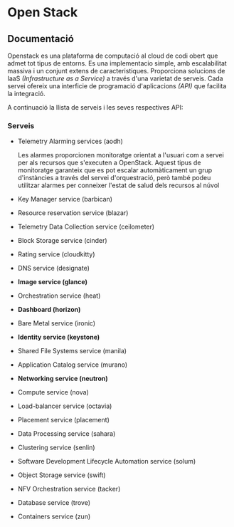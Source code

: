 # Open Stack 
## Documentació

Openstack es una plataforma de computació al cloud de codi obert que admet 
tot tipus de entorns. Es una implementacio simple, amb escalabilitat 
massiva i un conjunt extens de caracteristiques. Proporciona solucions 
de IaaS *(Infrastructure as a Service)* a través d'una varietat de serveis. 
Cada servei ofereix una interficie de programació d'aplicacions *(API)* que facilita 
la integració.

A continuació la llista de serveis i les seves respectives API:
### Serveis
* Telemetry Alarming services (aodh)

	Les alarmes proporcionen monitoratge orientat a l'usuari com a servei 
per als recursos que s'executen a OpenStack. Aquest tipus de monitoratge 
garanteix que es pot escalar automàticament un grup d'instàncies a través 
del servei d'orquestració, però també podeu utilitzar alarmes per conneixer 
l'estat de salud dels recursos al núvol

* Key Manager service (barbican)



* Resource reservation service (blazar)
* Telemetry Data Collection service (ceilometer)
* Block Storage service (cinder)
* Rating service (cloudkitty)
* DNS service (designate)
* **Image service (glance)**
* Orchestration service (heat)
* **Dashboard (horizon)**
* Bare Metal service (ironic)
* **Identity service (keystone)**
* Shared File Systems service (manila)
* Application Catalog service (murano)
* **Networking service (neutron)**
* Compute service (nova)
* Load-balancer service (octavia)
* Placement service (placement)
* Data Processing service (sahara)
* Clustering service (senlin)
* Software Development Lifecycle Automation service (solum)
* Object Storage service (swift)
* NFV Orchestration service (tacker)
* Database service (trove)
* Containers service (zun) 
